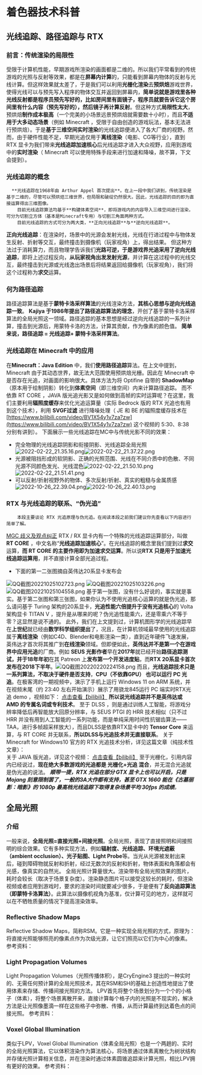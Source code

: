 # 着色器技术科普

## 光线追踪、路径追踪与 RTX

### 前言：传统渲染的局限性

受限于计算机性能，早期游戏所渲染的画面都是二维的。所以我们平常看到的传统游戏的光照与反射等效果，都是在**屏幕内计算**的，只能看到屏幕内物体的反射与光线计算。但这样效果就太差了，于是我们可以利用**光栅化渲染**去**预烘焙**游戏世界，使得光线可以与预先写入程序的物体交互并返回到屏幕内，**简单说就是游戏里各种光线反射都是程序员预先写好的，比如房间里有面镜子，程序员就要告诉它这个房间里有什么内容（预先写好的），然后镜子再计算反射**。但这种方式**局限性太大**，预烘焙**制作成本极高**（一个完美的小场景远景预烘焙就需要数十小时），而且**不适用于大多动态场景**（例如 Minecraft ，受限于自由创造的游戏玩法，基本无法进行预烘焙）。于是**基于三维空间实时渲染**的光线追踪便进入了各大厂商的视野。然而，由于硬件性能不足，早期光追仅用于**离线渲染**（电影、CG等行业），直到 RTX 显卡为我们带来**光线追踪加速核心**后光线追踪才进入大众视野，应用到游戏中的**实时渲染**（ Minecraft 可以使用特殊手段来进行加速和降噪，故不算，下文会提到）。

### 光线追踪的概念

      **光线追踪在1968年由 Arthur Appel 首次提出**。在上一段中我们讲到，传统渲染是基于二维的，尽管可以预烘焙三维世界，但局限和破绽仍然很大。因此，光线追踪的目的即为直接运算得出三维图像。
        目前光线追踪算法均基于**构建体素空间**，即将游戏内的内容导入三维空间进行渲染，可分为切割立方体（基本是Minecraft专用）与切割三角面两种方式。
        目前光线追踪的方式可分为两大类，**正向光线追踪**与**逆向光线追踪**。
**正向光线追踪**：在渲染时，场景中的光源会发射光线，光线在行进过程中与物体发生反射、折射等交互，最终撞击到摄像机（玩家视角）上，得出结果。
但这种方法过于消耗算力，而且物理学告诉我们**光路可逆，**于是游戏界光追采用了**逆向光线追踪**，即将上述过程反向，**从玩家视角出发发射光源**，并计算在这过程中的光线交互，最终撞击到光源或光线逸出场景后将结果返回给摄像机（玩家视角），我们将这个过程称为**求交**运算。

### 何为路径追踪

路径追踪算法是基于**蒙特卡洛采样算法**的光线渲染方法，**其核心思想与逆向光线追踪一致**。
**Kajiya 于1986年提出了路径追踪算法的理念**，开创了基于蒙特卡洛采样算法的全局光照这一领域。路径追踪的基本思想是经过逆向光线追踪的一系列计算，撞击到光源后，用蒙特卡洛的方法，计算其贡献，作为像素的颜色值。
**简单来说，路径追踪 = 光线追踪+ 蒙特卡洛采样算法**。

### 光线追踪在 Minecraft 中的应用

在**Minecraft：Java Edition** 中，我们**使用路径追踪**算法。在上文中提到，Minecraft 由于其动态世界，故无法大范围使用预烘焙光栅。因此在 Minecraft 中是否存在光追，对画面的影响很大。具体方法为将 Optifine 自带的 **ShadowMap**（原本用于绘制阴影）转化到**体素空间**（即三维空间）内来计算路径追踪。
而不依靠 RT CORE ，JAVA 版光追光影又是如何做到高帧的实时运算呢？在这里，我们主要利用**辐照度缓存**来优化光追运算量（实际 Bedrock 版的 RTX 光追也有用到这个技术），利用 **SVGF过滤** 进行降噪处理（ JE 和 BE 的辐照度缓存技术在 [https://www.bilibili.com/video/BV1X54y1v7za?zw](https://www.bilibili.com/video/BV1X54y1v7za?zw) 这个视频的 5:30、8:38 分别有讲到）。
下面展示一些光线追踪在MC中与传统光影不同的效果：

- 完全物理的光线追踪阴影和衔接阴影、光线追踪全局光照![2022-02-22_21.35.16.png](https://cdn.nlark.com/yuque/0/2022/png/25462013/1645539665399-a2d879b8-bccc-45fd-b735-019177c026f9.png#averageHue=%23008d00&clientId=u44f12535-e88c-4&crop=0&crop=0&crop=1&crop=1&errorMessage=unknown%20error&from=ui&id=u9bbd05d8&margin=%5Bobject%20Object%5D&name=2022-02-22_21.35.16.png&originHeight=1080&originWidth=1920&originalType=binary&ratio=1&rotation=0&showTitle=true&size=3700045&status=error&style=shadow&taskId=u01023e91-b492-4d3f-82a4-7455d8da296&title=Octray "Octray")![2022-02-22_21.37.22.png](https://cdn.nlark.com/yuque/0/2022/png/25462013/1645539678668-5e19f545-61ac-4e68-ae09-aa1de854747b.png#averageHue=%230c5991&clientId=u44f12535-e88c-4&crop=0&crop=0&crop=1&crop=1&errorMessage=unknown%20error&from=ui&id=u47550d63&margin=%5Bobject%20Object%5D&name=2022-02-22_21.37.22.png&originHeight=1080&originWidth=1920&originalType=binary&ratio=1&rotation=0&showTitle=true&size=1804879&status=error&style=shadow&taskId=uf5a3c95c-8947-4cd8-b69f-0ecbd137f46&title=%E4%BC%A0%E7%BB%9F%E5%85%89%E5%BD%B1 "传统光影")
- 光源被阻挡形成的软阴影、正确的光照范围、光线在不同介质中的色散、不同光源不同颜色发光、光线混色![2022-02-22_21.50.10.png](https://cdn.nlark.com/yuque/0/2022/png/25462013/1645539852349-1208cb8d-41f5-4aae-a715-abcea00e79a1.png#averageHue=%231d152b&clientId=u44f12535-e88c-4&crop=0&crop=0&crop=1&crop=1&errorMessage=unknown%20error&from=ui&id=u9adb4a5a&margin=%5Bobject%20Object%5D&name=2022-02-22_21.50.10.png&originHeight=1080&originWidth=1920&originalType=binary&ratio=1&rotation=0&showTitle=true&size=3473181&status=error&style=shadow&taskId=u841373c3-75e2-43c2-88c4-d7262c49efd&title=SEUS%20PTGI%20GFME "SEUS PTGI GFME")![2022-02-22_21.51.41.png](https://cdn.nlark.com/yuque/0/2022/png/25462013/1645539903973-1e347288-6ca8-4ffa-b388-c13bd8b88f6e.png#averageHue=%23ab9272&clientId=u44f12535-e88c-4&crop=0&crop=0&crop=1&crop=1&errorMessage=unknown%20error&from=ui&id=u4fad21dc&margin=%5Bobject%20Object%5D&name=2022-02-22_21.51.41.png&originHeight=1080&originWidth=1920&originalType=binary&ratio=1&rotation=0&showTitle=true&size=2201183&status=error&style=none&taskId=u118bed89-f210-42f1-b2f6-26e2ade0e49&title=%E4%BC%A0%E7%BB%9F%E5%85%89%E5%BD%B1 "传统光影")
- 可以反射/折射视野外的物体、多次反射/折射、真实的粗糙与金属质感![2022-10-26_22.39.04.png](https://cdn.nlark.com/yuque/0/2022/png/25462013/1666795467177-d2d83a0b-3a9f-45e8-946f-8326bf34f373.png#averageHue=%234c2d0e&clientId=u2833c759-124f-4&crop=0&crop=0&crop=1&crop=1&from=ui&id=u7725a101&margin=%5Bobject%20Object%5D&name=2022-10-26_22.39.04.png&originHeight=1080&originWidth=1920&originalType=binary&ratio=1&rotation=0&showTitle=true&size=4509001&status=done&style=shadow&taskId=u6d58c369-8175-4664-8228-065a7ec766b&title=Kappa%20PT "Kappa PT")![2022-10-26_22.40.13.png](https://cdn.nlark.com/yuque/0/2022/png/25462013/1666795483594-8fa82b7e-cb0d-4651-955f-8cc22274ff8f.png#averageHue=%23472b0b&clientId=u2833c759-124f-4&crop=0&crop=0&crop=1&crop=1&from=ui&id=u65e4cc16&margin=%5Bobject%20Object%5D&name=2022-10-26_22.40.13.png&originHeight=1080&originWidth=1920&originalType=binary&ratio=1&rotation=0&showTitle=true&size=5025902&status=done&style=shadow&taskId=u4ef62f2a-2843-4048-83db-48a7f898b52&title=%E4%BC%A0%E7%BB%9F%E5%85%89%E5%BD%B1 "传统光影")

### RTX 与光线追踪的联系、“伪光追”

        本段主要谈论 RTX 光追原理与伪光追。在阅读本段之前我们建议你先查看以下内容进行简单了解。
[MGC 歧义及观点纠正](https://mgchelp.yuque.com/docs/share/29cd3ba2-e040-4ad3-874c-2edbb7103ec3?view=doc_embed&inner=V8q0R)
RTX / RX 显卡内有一个特殊的光线追踪运算部分，叫做 **RT CORE** ，中文名称“**光线追踪加速核心**”。在光线追踪的概念里我们提到过**求交**运算，**而 RT CORE 的主要作用即为加速求交运算**。所以说**RTX 只是用于加速光线追踪运算用**，并不直接计算全部光追过程。

- 下面的第一二张图摘自英伟达20系显卡发布会

![QQ截图20221025102723.png](https://cdn.nlark.com/yuque/0/2022/png/25462013/1666676677936-0777c11a-fdcd-4904-9963-5a7a1137f92e.png#averageHue=%230a0a02&clientId=u2fa0191d-1146-4&crop=0&crop=0&crop=1&crop=1&errorMessage=unknown%20error&from=ui&id=u9023d872&margin=%5Bobject%20Object%5D&name=QQ%E6%88%AA%E5%9B%BE20221025102723.png&originHeight=1077&originWidth=2062&originalType=binary&ratio=1&rotation=0&showTitle=true&size=388825&status=error&style=shadow&taskId=ub74b5758-fa74-4bdb-9bfc-70861f7c83c&title=%E5%8F%AF%E8%A7%81%EF%BC%8C%E5%8D%B3%E4%BD%BF%E6%98%AFGTX%E7%B3%BB%E5%88%97%E4%B9%9F%E6%9C%89%E7%9D%80%E5%85%89%E8%BF%BD%E8%AE%A1%E7%AE%97%E8%83%BD%E5%8A%9B "可见，即使是GTX系列也有着光追计算能力")
![QQ截图20221025103226.png](https://cdn.nlark.com/yuque/0/2022/png/25462013/1666676711250-69e861fb-933b-49a2-a96f-d040d6494390.png#averageHue=%2318150b&clientId=u2fa0191d-1146-4&crop=0&crop=0&crop=1&crop=1&errorMessage=unknown%20error&from=ui&id=ud58e675e&margin=%5Bobject%20Object%5D&name=QQ%E6%88%AA%E5%9B%BE20221025103226.png&originHeight=1114&originWidth=1827&originalType=binary&ratio=1&rotation=0&showTitle=true&size=1209636&status=error&style=shadow&taskId=u190f94ac-0cf6-4885-b0e9-fe7c56c5b0f&title=%E5%9B%BE%E4%B8%AD%E6%9C%80%E4%B8%8A%E9%9D%A2%E7%9A%84%E4%B8%80%E5%8F%A5%E8%AF%9D%E2%80%9CTuring%20%E6%9E%B6%E6%9E%84%E7%9B%B8%E6%AF%94%20Volta%20%E6%9E%B6%E6%9E%84%E7%9A%84%E5%85%89%E7%BA%BF%E8%BF%BD%E8%B8%AA%E6%80%A7%E8%83%BD%E6%8F%90%E5%8D%87%E4%BA%86%E5%85%AD%E5%80%8D%E2%80%9D "图中最上面的一句话“Turing 架构相比 Volta 架构的光线追踪性能提升了六倍”")
![QQ截图20221025104558.png](https://cdn.nlark.com/yuque/0/2022/png/25462013/1666676922096-8f09118f-3f01-4500-861b-b01961dd3d36.png#averageHue=%23fbfbfa&clientId=u2fa0191d-1146-4&crop=0&crop=0&crop=1&crop=1&errorMessage=unknown%20error&from=ui&id=u2b089075&margin=%5Bobject%20Object%5D&name=QQ%E6%88%AA%E5%9B%BE20221025104558.png&originHeight=153&originWidth=1500&originalType=binary&ratio=1&rotation=0&showTitle=true&size=12546&status=error&style=shadow&taskId=u308b35db-d483-4d3c-832c-9280a749c1d&title=TITAN%20V%20%E6%98%AF%E5%94%AF%E4%B8%80%E4%BD%BF%E7%94%A8%20Volta%20%E6%9E%B6%E6%9E%84%E7%9A%84%E6%98%BE%E5%8D%A1%EF%BC%8C%E5%85%B6%E5%B9%B6%E6%B2%A1%E6%9C%89%E6%90%AD%E8%BD%BD%E5%85%89%E8%BF%BD%E6%A0%B8%E5%BF%83 "TITAN V 是唯一使用 Volta 架构的显卡，其并没有搭载光追核心")
基于第一张图，没有什么好说的，事实就是事实。基于第二张图和第三张图，如果你认为不使用光追核心运算的就是伪光追，那么请问基于 Turing 架构的20系显卡，**光追性能六倍提升于没有光追核心**的 Volta 架构显卡 TITAN V ，提升是从哪来的呢？伪光追性能乘六，还是零乘六不等于零？这显然是说不通的。
此外，我们在上文提到过，计算机图形学的光线追踪早在**上世纪**就已经由**数学科学组织提出**了，况且，在计算机领域最早使用的光线追踪属于**离线渲染**（例如C4D、Blender和电影渲染一类），直到近年硬件飞速发展，英伟达才首次将其推广到**在线渲染**领域。但即便如此，**英伟达并不是第一个在游戏界中应用光追**的厂商。例如 **SEUS 光影作者**早在**2017年**就已经开始**路径追踪测试，**并于**18年年初**在其 Patreon 上**发布第一个开发进度贴**，而**RTX 20系显卡首次发布在2018下半年**。![QQ截图20220220224158.png](https://cdn.nlark.com/yuque/0/2022/png/25462013/1645368279299-314daf8e-64fa-4e42-a8ad-c073d1a63ac7.png#averageHue=%23d7d7d6&clientId=u4f41a58e-c5b8-4&crop=0&crop=0&crop=1&crop=1&errorMessage=unknown%20error&from=ui&height=480&id=u184f9e77&margin=%5Bobject%20Object%5D&name=QQ%E6%88%AA%E5%9B%BE20220220224158.png&originHeight=572&originWidth=1013&originalType=binary&ratio=1&rotation=0&showTitle=true&size=293108&status=error&style=shadow&taskId=u4afd83ac-2d3e-40cb-9fde-a6d1bd90971&title=%E6%8F%B4%E5%BC%95%E8%87%AA%E8%A7%86%E9%A2%91%E3%80%8ABSL%E5%88%B0%E5%BA%95%E6%98%AF%E4%B8%8D%E6%98%AF%E5%85%89%E8%BF%BD%EF%BC%9F%E5%85%89%E8%BF%BD%E4%B8%BAmc%E5%B8%A6%E6%9D%A5%E4%BA%86%E4%BB%80%E4%B9%88%EF%BC%9F%E3%80%8B&width=850 "援引自视频《BSL到底是不是光追？光追为mc带来了什么？》")
而且，**光线追踪技术只是一系列算法，不取决于硬件是否支持**，**CPU（不依靠GPU） 也可以运行 PC 光追**。在极客湾的一期视频中，演示了手机上运行 Windows 11 on ARM 系统，并在视频末尾（约 23:40 左右开始演示）展示了用骁龙845运行 PC 端实时RTX光追 demo ，视频如下：
[点击查看【bilibili】](https://player.bilibili.com/player.html?bvid=BV1MU4y137Yi)
**所以说光线追踪并不是英伟达或 AMD 的专属名词或专利技术**。
至于 DLSS ，则是通过训练人工智能，将游戏分辨率降低后再智能放大回原分辨率，与 SEUS PTGI 的 HRR 技术相似（只不过 HRR 并没有用到人工智能的一系列功能，而是单纯采用时间性抗锯齿算法——TAA，进行多帧超采样放大），而且DLSS是依靠RTX显卡中的 **Tensor Core** 来运算，与 RT CORE 并无联系，**所以DLSS与光追技术并无直接联系**。
关于 Minecraft for Windows10 官方的 RTX 光追技术分析，详见这篇文章（纯技术性文章）：  
        关于 JAVA 版光追，详见这个视频：
[点击查看【bilibili】](https://player.bilibili.com/player.html?bvid=BV1X54y1v7za)
 至于光栅化，引用内容内已经说过，**现在绝大多数游戏的光追都是 光栅化+光追 混合**，并无混合光追就是伪光追的说法。
_**顺带一提，RTX 光追在部分 GTX 显卡上也可以开启，只是 Mojang 刻意限制罢了，一般的3A大作都有支持，甚至 GTX 1660 能在《古墓丽影：暗影》的 1080p 最高档光线追踪下取得复杂场景平均 30fps 的成绩**。_

## 全局光照

### 介绍

一般来说，**全局光照=直接光照+间接光照**。全局光照，表现了直接照明和间接照明的综合效果。它有多种实现方法，例如**辐射度、光线追踪、环境光遮蔽（ambient occlusion）、光子贴图、Light Probe**等。当光从光源被发射出来后，碰到障碍物就反射和折射，经过无数次的反射和折射，物体表面和角落都会有光感，像真实的自然光。
全局光照计算量很大。渲染带有全局光照效果的图片，耗时会较长（取决于场景复杂度）。渲染静态图片可以接受这较长的耗时，但渲染视频或者应用到游戏时，要求的渲染时间就要减少很多，于是便有了**反向追踪算法（即蒙特卡洛算法）**。此算法以摄像机视角为基准，仅计算可见的地方，这样就可以在不牺牲质量的情况下提高渲染效率。

### Reflective Shadow Maps

Reflective Shadow Maps，简称RSM。它是一种实现全局光照的方式，原理为：将直接光照能够照亮的像素点作为次级光源，让它们照亮以它们为中心的像素。
参考资料：

### Light Propagation Volumes

Light Propagation Volumes（光照传播体积），是CryEngine3 提出的一种实时的、无需任何预计算的全局光照技术，其在RSM和SH的基础上创造性地提出了使用体素来存储、传播间接光照的方法。
LPV首先将整个场景划分为一个个的小格子（体素），将整个场景离散开来，直接计算每个格子内的光照是不现实的，解决方法是让光照像墨滴一样在这些格子中弥散、传播，从而计算最终到达着色点的间接光照。
参考资料：

### Voxel Global Illumination

类似于LPV，Voxel Global Illumination（体素全局光照）也是一个两趟的、实时的全局光照算法，它以体积渲染作为算法核心，将场景通过体素离散化为树状结构并存储光照计算相关信息，并在渲染时通过体素圆锥追踪来计算光照，相比LPV拥有更好的效果。
参考资料：
